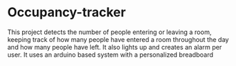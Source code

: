 # Occupancy-tracker
This project detects the number of people entering or leaving a room, keeping track of how many people have entered a room throughout the day and how many people have left. It also lights up and creates an alarm per user. It uses an arduino based system with a personalized breadboard
